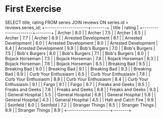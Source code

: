 # First Exercise 

SELECT title, rating FROM series
JOIN reviews ON series.id = reviews.series_id;
+----------------------+--------+
| title                | rating |
+----------------------+--------+
| Archer               |    8.0 |
| Archer               |    7.5 |
| Archer               |    8.5 |
| Archer               |    7.7 |
| Archer               |    8.9 |
| Arrested Development |    8.1 |
| Arrested Development |    6.0 |
| Arrested Development |    8.0 |
| Arrested Development |    8.4 |
| Arrested Development |    9.9 |
| Bob's Burgers        |    7.0 |
| Bob's Burgers        |    7.5 |
| Bob's Burgers        |    8.0 |
| Bob's Burgers        |    7.1 |
| Bob's Burgers        |    8.0 |
| Bojack Horseman      |    7.5 |
| Bojack Horseman      |    7.8 |
| Bojack Horseman      |    8.3 |
| Bojack Horseman      |    7.6 |
| Bojack Horseman      |    8.5 |
| Breaking Bad         |    9.5 |
| Breaking Bad         |    9.0 |
| Breaking Bad         |    9.1 |
| Breaking Bad         |    9.3 |
| Breaking Bad         |    9.9 |
| Curb Your Enthusiasm |    6.5 |
| Curb Your Enthusiasm |    7.8 |
| Curb Your Enthusiasm |    8.8 |
| Curb Your Enthusiasm |    8.4 |
| Curb Your Enthusiasm |    9.1 |
| Fargo                |    9.1 |
| Fargo                |    9.7 |
| Freaks and Geeks     |    8.5 |
| Freaks and Geeks     |    7.8 |
| Freaks and Geeks     |    8.8 |
| Freaks and Geeks     |    9.3 |
| General Hospital     |    5.5 |
| General Hospital     |    6.8 |
| General Hospital     |    5.8 |
| General Hospital     |    4.3 |
| General Hospital     |    4.5 |
| Halt and Catch Fire  |    9.9 |
| Seinfeld             |    8.0 |
| Seinfeld             |    7.2 |
| Stranger Things      |    8.5 |
| Stranger Things      |    8.9 |
| Stranger Things      |    8.9 |
+----------------------+--------+
